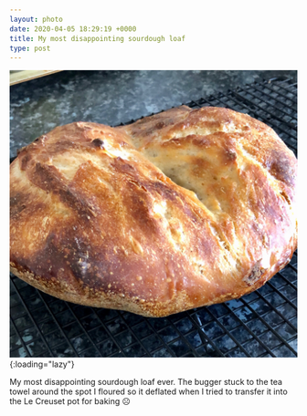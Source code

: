 ```yaml
---
layout: photo
date: 2020-04-05 18:29:19 +0000
title: My most disappointing sourdough loaf
type: post
---
```


![My most disappointing sourdough loaf ever](/img/6d2e9236de354364a44631f0eac2e58d.jpg){:loading="lazy"}

My most disappointing sourdough loaf ever. The bugger stuck to the tea towel around the spot I floured so it deflated when I tried to transfer it into the Le Creuset pot for baking ☹️
